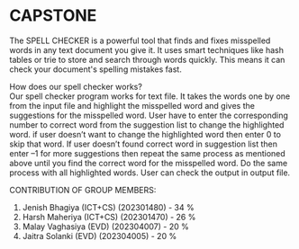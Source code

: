# CAPSTONE
The SPELL CHECKER is a powerful tool that finds and fixes misspelled words in any text document you give it. It uses smart techniques like hash tables or trie to store and search through words quickly. This means it can check your document's spelling mistakes fast.

How does our spell checker works?<br>
Our spell checker program works for text file. It takes the words one by one from the input file and highlight the misspelled word and gives the suggestions for the misspelled word. User have to enter the corresponding number to correct word from the suggestion list to change the highlighted word. if user doesn’t want to change the highlighted word then enter 0 to skip that word. If user doesn’t found correct word in suggestion list  then enter –1 for more suggestions then repeat the same process as mentioned above until you find the correct word for the misspelled word. Do the same process with all highlighted words. User can check the output in output file.

CONTRIBUTION OF GROUP MEMBERS: 
1.	Jenish Bhagiya (ICT+CS) (202301480)  -  34 %
2.  Harsh Maheriya (ICT+CS) (202301470)  -  26 %
3.	Malay Vaghasiya (EVD) (202304007)  -  20 %
4.	Jaitra Solanki (EVD) (202304005)  -  20 %
